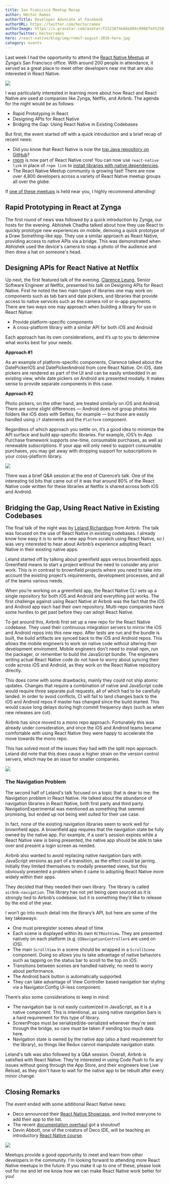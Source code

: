 ```yaml
---
title: San Francisco Meetup Recap
author: Héctor Ramos
authorTitle: Developer Advocate at Facebook
authorURL: https://twitter.com/hectorramos
authorImage: https://s.gravatar.com/avatar/f2223874e66e884c99087e452501f2da?s=128
authorTwitter: hectorramos
hero: /react-native/blog/img/rnmsf-august-2016-hero.jpg
category: events
---
```


Last week I had the opportunity to attend the
[React Native Meetup](http://www.meetup.com/React-Native-San-Francisco/photos/27168649/#452793854)
at Zynga’s San Francisco office. With around 200 people in attendance, it served
as a great place to meet other developers near me that are also interested in
React Native.

![](/react-native/blog/assets/rnmsf-august-2016-hero.jpg)

I was particularly interested in learning more about how React and React Native
are used at companies like Zynga, Netflix, and Airbnb. The agenda for the night
would be as follows:

* Rapid Prototyping in React
* Designing APIs for React Native
* Bridging the Gap: Using React Native in Existing Codebases

But first, the event started off with a quick introduction and a brief recap of
recent news:

* Did you know that React Native is now the
  [top Java repository on GitHub](https://twitter.com/jamespearce/status/759637111880359937)?
* [rnpm](https://github.com/rnpm/rnpm) is now part of React Native core! You can
  now use `react-native link` in place of `rnpm link` to
  [install libraries with native dependencies](https://facebook.github.io/react-native/linking-libraries-ios.md).
* The React Native Meetup community is growing fast! There are now over 4,800
  developers across a variety of React Native meetup groups all over the globe.

If
[one of these meetups](http://www.meetup.com/find/?allMeetups=false&keywords=react+native&radius=Infinity&userFreeform=San+Francisco%2C+CA&mcId=z94105&mcName=San+Francisco%2C+CA&sort=recommended&eventFilter=mysugg)
is held near you, I highly recommend attending!

## Rapid Prototyping in React at Zynga

The first round of news was followed by a quick introduction by Zynga, our hosts
for the evening. Abhishek Chadha talked about how they use React to quickly
prototype new experiences on mobile, demoing a quick prototype of a Draw
Something-like app. They use a similar approach as React Native, providing
access to native APIs via a bridge. This was demonstrated when Abhishek used the
device's camera to snap a photo of the audience and then drew a hat on someone's
head.

## Designing APIs for React Native at Netflix

Up next, the first featured talk of the evening.
[Clarence Leung](https://twitter.com/clarler), Senior Software Engineer at
Netflix, presented his talk on Designing APIs for React Native. First he noted
the two main types of libraries one may work on: components such as tab bars and
date pickers, and libraries that provide access to native services such as the
camera roll or in-app payments. There are two ways one may approach when
building a library for use in React Native:

* Provide platform-specific components
* A cross-platform library with a similar API for both iOS and Android

Each approach has its own considerations, and it’s up to you to determine what
works best for your needs.

**Approach #1**

As an example of platform-specific components, Clarence talked about the
DatePickerIOS and DatePickerAndroid from core React Native. On iOS, date pickers
are rendered as part of the UI and can be easily embedded in an existing view,
while date pickers on Android are presented modally. It makes sense to provide
separate components in this case.

**Approach #2**

Photo pickers, on the other hand, are treated similarly on iOS and Android.
There are some slight differences — Android does not group photos into folders
like iOS does with Selfies, for example — but those are easily handled using
`if` statements and the `Platform` component.

Regardless of which approach you settle on, it’s a good idea to minimize the API
surface and build app-specific libraries. For example, iOS’s In-App Purchase
framework supports one-time, consumable purchases, as well as renewable
subscriptions. If your app will only need to support consumable purchases, you
may get away with dropping support for subscriptions in your cross-platform
library.

![](/react-native/blog/assets/rnmsf-august-2016-netflix.jpg)

There was a brief Q&A session at the end of Clarence’s talk. One of the
interesting tid bits that came out of it was that around 80% of the React Native
code written for these libraries at Netflix is shared across both iOS and
Android.

## Bridging the Gap, Using React Native in Existing Codebases

The final talk of the night was by
[Leland Richardson](https://twitter.com/intelligibabble) from Airbnb. The talk
was focused on the use of React Native in existing codebases. I already know how
easy it is to write a new app from scratch using React Native, so I was very
interested to hear about Airbnb’s experience adopting React Native in their
existing native apps.

Leland started off by talking about greenfield apps versus brownfield apps.
Greenfield means to start a project without the need to consider any prior work.
This is in contrast to brownfield projects where you need to take into account
the existing project’s requirements, development processes, and all of the teams
various needs.

When you’re working on a greenfield app, the React Native CLI sets up a single
repository for both iOS and Android and everything just works. The first
challenge against using React Native at Airbnb was the fact that the iOS and
Android app each had their own repository. Multi-repo companies have some
hurdles to get past before they can adopt React Native.

To get around this, Airbnb first set up a new repo for the React Native
codebase. They used their continuous integration servers to mirror the iOS and
Android repos into this new repo. After tests are run and the bundle is built,
the build artifacts are synced back to the iOS and Android repos. This allows
the mobile engineers to work on native code without altering their development
enviroment. Mobile engineers don't need to install npm, run the packager, or
remember to build the JavaScript bundle. The engineers writing actual React
Native code do not have to worry about syncing their code across iOS and
Android, as they work on the React Native repository directly.

This does come with some drawbacks, mainly they could not ship atomic updates.
Changes that require a combination of native and JavaScript code would require
three separate pull requests, all of which had to be carefully landed. In order
to avoid conflicts, CI will fail to land changes back to the iOS and Android
repos if master has changed since the build started. This would cause long
delays during high commit frequency days (such as when new releases are cut).

Airbnb has since moved to a mono repo approach. Fortunately this was already
under consideration, and once the iOS and Android teams became comfortable with
using React Native they were happy to accelerate the move towards the mono repo.

This has solved most of the issues they had with the split repo approach. Leland
did note that this does cause a higher strain on the version control servers,
which may be an issue for smaller companies.

![](/react-native/blog/assets/rnmsf-august-2016-airbnb.jpg)

### The Navigation Problem

The second half of Leland's talk focused on a topic that is dear to me: the
Navigation problem in React Native. He talked about the abundance of navigation
libraries in React Native, both first party and third party.
NavigationExperimental was mentioned as something that seemed promising, but
ended up not being well suited for their use case.

In fact, none of the existing navigation libraries seem to work well for
brownfield apps. A brownfield app requires that the navigation state be fully
owned by the native app. For example, if a user’s session expires while a React
Native view is being presented, the native app should be able to take over and
present a login screen as needed.

Airbnb also wanted to avoid replacing native navigation bars with JavaScript
versions as part of a transition, as the effect could be jarring. Initially they
limited themselves to modally presented views, but this obviously presented a
problem when it came to adopting React Native more widely within their apps.

They decided that they needed their own library. The library is called
`airbnb-navigation`. The library has not yet being open sourced as it is
strongly tied to Airbnb’s codebase, but it is something they’d like to release
by the end of the year.

I won’t go into much detail into the library’s API, but here are some of the key
takeaways:

* One must preregister scenes ahead of time
* Each scene is displayed within its own `RCTRootView`. They are presented
  natively on each platform (e.g. `UINavigationController`s are used on iOS).
* The main `ScrollView` in a scene should be wrapped in a `ScrollScene`
  component. Doing so allows you to take advantage of native behaviors such as
  tapping on the status bar to scroll to the top on iOS.
* Transitions between scenes are handled natively, no need to worry about
  performance.
* The Android back button is automatically supported.
* They can take advantage of View Controller based navigation bar styling via a
  Navigator.Config UI-less component.

There’s also some considerations to keep in mind:

* The navigation bar is not easily customized in JavaScript, as it is a native
  component. This is intentional, as using native navigation bars is a hard
  requirement for this type of library.
* ScreenProps must be serialized/de-serialized whenever they're sent through the
  bridge, so care must be taken if sending too much data here.
* Navigation state is owned by the native app (also a hard requirement for the
  library), so things like Redux cannot manipulate navigation state.

Leland's talk was also followed by a Q&A session. Overall, Airbnb is satisfied
with React Native. They’re interested in using Code Push to fix any issues
without going through the App Store, and their engineers love Live Reload, as
they don't have to wait for the native app to be rebuilt after every minor
change.

## Closing Remarks

The event ended with some additional React Native news:

* Deco announced their
  [React Native Showcase](https://www.decosoftware.com/showcase), and invited
  everyone to add their app to the list.
* The recent
  [documentation overhaul](https://facebook.github.io/react-native/blog/2016/07/06/toward-better-documentation.html)
  got a shoutout!
* Devin Abbott, one of the creators of Deco IDE, will be teaching an
  introductory [React Native course](https://www.decosoftware.com/course).

![](/react-native/blog/assets/rnmsf-august-2016-docs.jpg)

Meetups provide a good opportunity to meet and learn from other developers in
the community. I'm looking forward to attending more React Native meetups in the
future. If you make it up to one of these, please look out for me and let me
know how we can make React Native work better for you!
